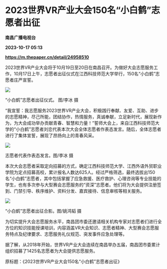 # 2023世界VR产业大会150名“小白鹤”志愿者出征
**南昌广播电视台**

**2023-10-17 05:13**

**https://m.thepaper.cn/detail/24958510**

2023世界VR产业大会将于10月19日至20日在南昌召开。为做好大会志愿服务工作，10月17日上午，志愿者出征仪式在江西科技师范大学举行，150名“小白鹤”志愿者庄严宣誓。

![](https://imagecloud.thepaper.cn/thepaper/image/274/433/534.png)

“小白鹤”志愿者出征仪式。 图/李冰 摄

“我宣誓：我志愿服务2023世界VR产业大会，积极践行奉献、友爱、互助、进步的志愿精神，尽己所能，团结协作，热情服务，真诚奉献，立足新时代，展现新作为，为大会成功举办贡献青春、智慧和力量！”誓师大会上，来自江西科技师范大学的“小白鹤”志愿者刘恋代表本次大会全体志愿者作表态发言。随后，全体志愿者进行了集体宣誓，展现了昂扬向上的青春风采。

![](https://imagecloud.thepaper.cn/thepaper/image/274/433/535.png)

志愿者代表作表态发言。图/李冰 摄

本次大会志愿者采取定向招募的方式，确定江西科技师范大学、江西外语外贸职业学院为定点招募高校，累计报名人数达625人。经过严格筛选，最终选拔出150名“小白鹤”志愿者，其中包括掌握了应急救援、医疗救护、心理咨询等专业技能的学生，也有多次参与大型赛会志愿服务的“资深”志愿者。他们将为大会提供注册签到、门禁引导、秩序维护、资料分发、嘉宾接待、信息审核等相关服务。

![](https://imagecloud.thepaper.cn/thepaper/image/274/433/536.png)

“小白鹤”志愿者出征合影。图/姚鸿韬 摄

为切实提升大会志愿服务水平，南昌团市委还邀请相关机构专家对志愿者们进行全方位的知识技能授课培训，内容涵盖VR大会知识、志愿者精神、大型赛会志愿服务特点及纪律要求、志愿服务礼仪规范、突发事件应急处理等。

据了解，从2018年开始，世界VR产业大会连续在南昌举办五届，南昌团市委累计组织招募了1425名志愿者为大会提供志愿服务。

原标题：《2023世界VR产业大会150名“小白鹤”志愿者出征》